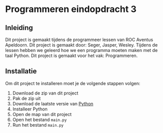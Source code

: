 # Programmeren eindopdracht 3

## Inleiding
Dit project is gemaakt tijdens de programmeer lessen van ROC Aventus Apeldoorn. Dit project is gemaakt door: Seger, Jasper, Wesley.
Tijdens de lessen hebben we geleerd hoe we een programma moeten maken met de taal Python. Dit project is gemaakt voor het vak: Programmeren.

## Installatie
Om dit project te installeren moet je de volgende stappen volgen:
1. Download de zip van dit project
2. Pak de zip uit
3. Download de laatste versie van [Python](https://www.python.org/downloads/)
4. Installeer Python
5. Open de map van dit project
6. Open het bestand `main.py`
7. Run het bestand `main.py`